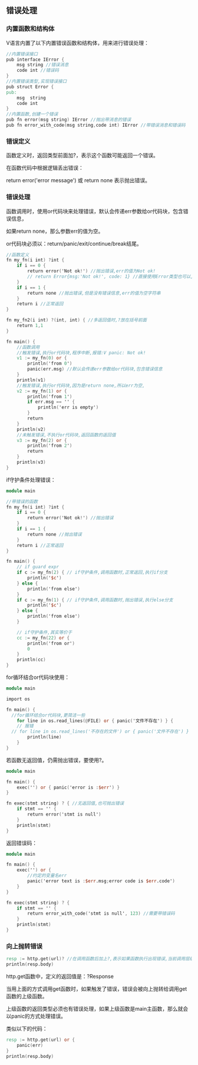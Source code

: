 ## 错误处理

### 内置函数和结构体

V语言内置了以下内置错误函数和结构体，用来进行错误处理：

```v
//内置错误接口
pub interface IError {
	msg string //错误消息
	code int //错误码
}
//内置错误类型,实现错误接口
pub struct Error {
pub:
	msg  string 
	code int 
}
//内置函数,创建一个错误
pub fn error(msg string) IError //抛出带消息的错误
pub fn error_with_code(msg string,code int) IError //带错误消息和错误码
```

### 错误定义

函数定义时，返回类型前面加?，表示这个函数可能返回一个错误。

在函数代码中根据逻辑丢出错误：

return error('error message') 或 return none 表示抛出错误。

### 错误处理

函数调用时，使用or代码块来处理错误，默认会传递err参数给or代码块，包含错误信息，

如果return none，那么参数err的值为空。

or代码块必须以：return/panic/exit/continue/break结尾。

```v
//函数定义
fn my_fn(i int) ?int {
	if i == 0 {
		return error('Not ok!') //抛出错误,err的值为Not ok!
		// return Error{msg:'Not ok!', code: 1} //直接使用Error类型也可以,效果一样
	}
	if i == 1 {
		return none //抛出错误,但是没有错误信息,err的值为空字符串
	}
	return i //正常返回
}

fn my_fn2(i int) ?(int, int) { //多返回值时,?放在括号前面
	return 1,1
}

fn main() {
	//函数调用
	//触发错误,执行or代码块,程序中断,报错:V panic: Not ok!
	v1 := my_fn(0) or {
		println('from 0')
		panic(err.msg) //默认会传递err参数给or代码块,包含错误信息
	}
	println(v1)
	//触发错误,执行or代码块,因为是return none,所以err为空,
	v2 := my_fn(1) or {
		println('from 1')
		if err.msg == '' {
			println('err is empty')
		}
		return
	}
	println(v2)
	//未触发错误,不执行or代码块,返回函数的返回值 
	v3 := my_fn(2) or {
		println('from 2')
		return
	}
	println(v3)
}


```

if守护条件处理错误：

```v
module main

//带错误的函数
fn my_fn(i int) ?int {
	if i == 0 {
		return error('Not ok!') //抛出错误
	}
	if i == 1 {
		return none //抛出错误
	}
	return i //正常返回
}

fn main() {
	// if guard expr
	if c := my_fn(2) { // if守护条件,调用函数时,正常返回,执行if分支
		println('$c')
	} else {
		println('from else')
	}
	if c := my_fn(1) { // if守护条件,调用函数时,抛出错误,执行else分支
		println('$c')
	} else {
		println('from else')
	}

	// if守护条件,其实等价于
	cc := my_fn(22) or {
		println('from or')
		0
	}
	println(cc)
}
```

for循环结合or代码块使用：

```v
module main

import os

fn main() {
  //for循环结合or代码块,更简洁一些
	for line in os.read_lines(@FILE) or { panic('文件不存在') } { 
	// 报错
  // for line in os.read_lines('不存在的文件') or { panic('文件不存在') } { 
		println(line)
	}
}
```

若函数无返回值，仍需抛出错误，要使用?。

```v
module main

fn main() {
	exec('') or { panic('error is :$err') }
}

fn exec(stmt string) ? { //无返回值,也可抛出错误
	if stmt == '' {
		return error('stmt is null')
	}
	println(stmt)
}

```

返回错误码：

```v
module main

fn main() {
	exec('') or {
		//约定的变量名err
		panic('error text is :$err.msg;error code is $err.code')
	}
}

fn exec(stmt string) ? {
	if stmt == '' {
		return error_with_code('stmt is null', 123) //需要带错误码
	}
	println(stmt)
}

```

### 向上抛转错误

```v
resp := http.get(url)? //在调用函数后加上?,表示如果函数执行出现错误,当前调用层级不处理,直接向上抛转错误
println(resp.body)
```

http.get函数中，定义的返回值是：?Response

当用上面的方式调用get函数时，如果触发了错误，错误会被向上抛转给调用get函数的上级函数。

上级函数的返回类型必须也有错误处理，如果上级函数是main主函数，那么就会以panic的方式处理错误。

类似以下的代码：

```v
resp := http.get(url) or {
	panic(err)
}
println(resp.body)
```







